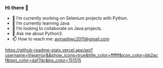 ### Hi there 👋



- 🔭 I’m currently working on Selenium projects with Python.
- 🌱 I’m currently learning Java
- 👯 I’m looking to collaborate on Java projects.
- 💬 Ask me about Python3.
- 📫 How to reach me: avinashwc2011@gmail.com

https://github-readme-stats.vercel.app/api?username=Viwarrior&&show_icons=true&title_color=ffffff&icon_color=bb2acf&text_color=daf7dc&bg_color=151515
